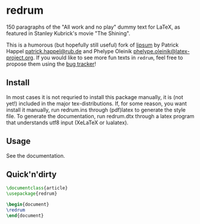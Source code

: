 # redrum

150 paragraphs of the "All work and no play" dummy text for LaTeX, as featured
in Stanley Kubrick's movie "The Shining".

This is a humorous (but hopefully still useful) fork of [lipsum] by Patrick
Happel <patrick.happel@rub.de> and Phelype Oleinik
<phelype.oleinik@latex-project.org>. If you would like to see more fun texts
in `redrum`, feel free to propose them using the [bug tracker]!

[lipsum]: https://github.com/PhelypeOleinik/lipsum
[bug tracker]: https://github.com/GComitini/redrum/issues

## Install

In most cases it is not requried to install this package manually, it is (not yet!)
included in the major tex-distributions. If, for some reason, you want install
it manually, run redrum.ins through (pdf)latex to generate the style file. To
generate the documentation, run redrum.dtx through a latex program that
understands utf8 input (XeLaTeX or lualatex).

## Usage

See the documentation.

## Quick'n'dirty

```latex
\documentclass{article}
\usepackage{redrum}

\begin{document}
\redrum
\end{document}
```
